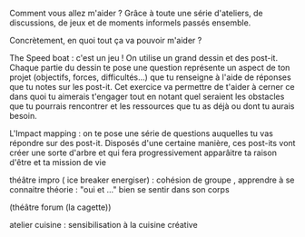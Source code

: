 Comment vous allez m'aider ?
Grâce à toute une série d'ateliers, de discussions, de jeux et de moments informels passés ensemble.

Concrètement, en quoi tout ça va pouvoir m'aider ?

The Speed boat : c'est un jeu ! On utilise un grand dessin et des post-it. Chaque partie du dessin te pose une question représente un aspect de ton projet (objectifs, forces, difficultés...) que tu renseigne à l'aide de réponses que tu notes sur les post-it.
Cet exercice va permettre de t'aider à cerner ce dans quoi tu aimerais t'engager tout en notant quel seraient les obstacles que tu pourrais rencontrer et les ressources que tu as déjà ou dont tu aurais besoin.

L'Impact mapping : on te pose une série de questions auquelles tu vas répondre sur des post-it. Disposés d'une certaine manière, ces post-its vont créer une sorte d'arbre et qui fera progressivement apparâitre ta raison d'être et ta mission de vie



théâtre impro ( ice breaker energiser) :
cohésion de groupe , apprendre à se connaitre 
théorie : "oui et ..." 
bien se sentir dans son corps 

(théâtre  forum (la cagette))

atelier cuisine :
sensibilisation à la cuisine créative
